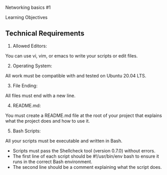 Networking basics #1

Learning Objectives

## Technical Requirements

1. Allowed Editors:

You can use vi, vim, or emacs to write your scripts or edit files.

2. Operating System:

All work must be compatible with and tested on Ubuntu 20.04 LTS.

3. File Ending:

All files must end with a new line.

4. README.md:

You must create a README.md file at the root of your project that explains what the project does and how to use it.

5. Bash Scripts:

All your scripts must be executable and written in Bash.
- Scripts must pass the Shellcheck tool (version 0.7.0) without errors.
- The first line of each script should be #!/usr/bin/env bash to ensure it runs in the correct Bash environment.
- The second line should be a comment explaining what the script does.